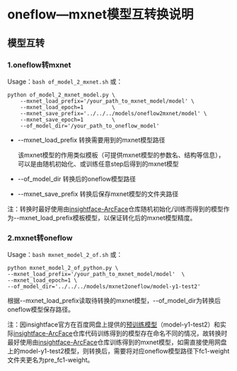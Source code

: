 # oneflow—mxnet模型互转换说明

## 模型互转

### 1.oneflow转mxnet

Usage：`bash of_model_2_mxnet.sh` 或：

```shell
python of_model_2_mxnet_model.py \
    --mxnet_load_prefix='/your_path_to_mxnet_model/model' \
    --mxnet_load_epoch=1         \
    --mxnet_save_prefix='../../../models/oneflow2mxnet/model' \
    --mxnet_save_epoch=1         \
    --of_model_dir='/your_path_to_oneflow_model'
```

- --mxnet_load_prefix  转换需要用到的mxnet模型路径

  该mxnet模型的作用类似模板（可提供mxnet模型的参数名、结构等信息），可以是由随机初始化、或训练任意step后得到的mxnet模型

- --of_model_dir            转换后的oneflow模型路径

- --mxnet_save_prefix  转换后保存mxnet模型的文件夹路径

注：转换时最好使用由[insightface-ArcFace](https://github.com/deepinsight/insightface/tree/master/recognition/ArcFace)仓库随机初始化/训练而得到的模型作为--mxnet_load_prefix模板模型，以保证转化后的mxnet模型精度。



### 2.mxnet转oneflow

Usage：`bash mxnet_model_2_of.sh` 或：

```shell
python mxnet_model_2_of_python.py \
--mxnet_load_prefix='/your_path_to_mxnet_model/model'  \
--mxnet_load_epoch=1 \
--of_model_dir='../../../models/mxnet2oneflow/model-y1-test2'
```

根据--mxnet_load_prefix读取待转换的mxnet模型，--of_model_dir为转换后oneflow模型保存路径。

注：因insightface官方在百度网盘上提供的[预训练模型](https://github.com/deepinsight/insightface/wiki/Model-Zoo)（model-y1-test2）和实际[insightface-ArcFace](https://github.com/deepinsight/insightface/tree/master/recognition/ArcFace)仓库代码训练得到的模型存在命名不同的情况，故转换时最好使用由[insightface-ArcFace](https://github.com/deepinsight/insightface/tree/master/recognition/ArcFace)仓库训练得到的mxnet模型，如需直接使用网盘上的model-y1-test2模型，则转换后，需要将对应oneflow模型路径下fc1-weight文件夹更名为pre_fc1-weight。